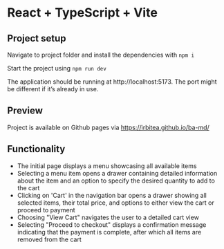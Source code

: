 # React + TypeScript + Vite

## Project setup

Navigate to project folder and install the dependencies with ```npm i```

Start the project using ```npm run dev```

The application should be  running at http://localhost:5173. The port might be different if it’s already in use.

## Preview

Project is available on Github pages via https://irbitea.github.io/ba-md/

## Functionality

- The initial page displays a menu showcasing all available items
- Selecting a menu item opens a drawer containing detailed information about the item and an option to specify the desired quantity to add to the cart
- Clicking on 'Cart' in the navigation bar opens a drawer showing all selected items, their total price, and options to either view the cart or proceed to payment
- Choosing "View Cart" navigates the user to a detailed cart view
- Selecting "Proceed to checkout" displays a confirmation message indicating that the payment is complete, after which all items are removed from the cart
